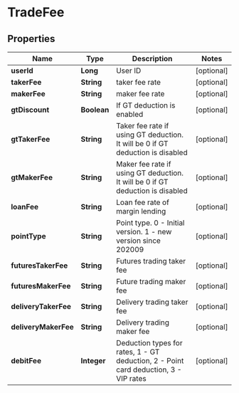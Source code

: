 
# TradeFee

## Properties

Name | Type | Description | Notes
------------ | ------------- | ------------- | -------------
**userId** | **Long** | User ID |  [optional]
**takerFee** | **String** | taker fee rate |  [optional]
**makerFee** | **String** | maker fee rate |  [optional]
**gtDiscount** | **Boolean** | If GT deduction is enabled |  [optional]
**gtTakerFee** | **String** | Taker fee rate if using GT deduction. It will be 0 if GT deduction is disabled |  [optional]
**gtMakerFee** | **String** | Maker fee rate if using GT deduction. It will be 0 if GT deduction is disabled |  [optional]
**loanFee** | **String** | Loan fee rate of margin lending |  [optional]
**pointType** | **String** | Point type. 0 - Initial version. 1 - new version since 202009 |  [optional]
**futuresTakerFee** | **String** | Futures trading taker fee |  [optional]
**futuresMakerFee** | **String** | Future trading maker fee |  [optional]
**deliveryTakerFee** | **String** | Delivery trading taker fee |  [optional]
**deliveryMakerFee** | **String** | Delivery trading maker fee |  [optional]
**debitFee** | **Integer** | Deduction types for rates, 1 - GT deduction, 2 - Point card deduction, 3 - VIP rates |  [optional]


